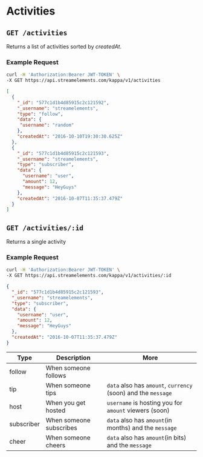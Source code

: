 # Activities

## `GET /activities`

Returns a list of activities sorted by *createdAt*.

### Example Request

```bash
curl -H 'Authorization:Bearer JWT-TOKEN' \
-X GET https://api.streamelements.com/kappa/v1/activities
```

```json
[
  {
    "_id": "577c1d1b4d85915c2c121592",
    "_username": "streamelements",
    "type": "follow",
    "data": {
     "username": "random"
    },
    "createdAt": "2016-10-10T19:30:30.625Z"
  },
  {
    "_id": "577c1d1b4d85915c2c121593",
    "_username": "streamelements",
    "type": "subscriber",
    "data": {
      "username": "user",
      "amount": 12,
      "message": "HeyGuys"
    },
    "createdAt": "2016-10-07T11:35:37.479Z"
  }
]
```

## `GET /activities/:id`

Returns a single activity

### Example Request

```bash
curl -H 'Authorization:Bearer JWT-TOKEN' \
-X GET https://api.streamelements.com/kappa/v1/activities/:id
```

```json
{
  "_id": "577c1d1b4d85915c2c121593",
  "_username": "streamelements",
  "type": "subscriber",
  "data": {
    "username": "user",
    "amount": 12,
    "message": "HeyGuys"
  },
  "createdAt": "2016-10-07T11:35:37.479Z"
}
```

<table>
  <thead>
    <tr>
      <th>Type</th>
      <th>Description</th>
      <th>More</th>
    </tr>
  </thead>
  <tbody>
    <tr>
      <td>follow</td>
      <td>When someone follows</td>
      <td></td>
    </tr>
    <tr>
      <td>tip</td>
      <td>When someone tips</td>
      <td><code>data</code> also has <code>amount</code>, <code>currency</code> (soon) and the <code>message</code></td>
    </tr>
    <tr>
      <td>host</td>
      <td>When you get hosted</td>
      <td><code>username</code> is hosting you for <code>amount</code> viewers (soon)</td>
    </tr>
    <tr>
      <td>subscriber</td>
      <td>When someone subscribes</td>
      <td><code>data</code> also has <code>amount</code>(in months) and the <code>message</code></td>
    </tr>
    <tr>
      <td>cheer</td>
      <td>When someone cheers</td>
      <td><code>data</code> also has <code>amount</code>(in bits) and the <code>message</code></td>
    </tr>
  </tbody>
</table>
